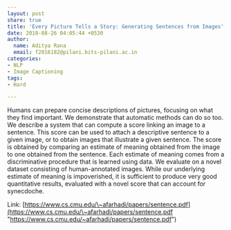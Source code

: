 ```yaml
---
layout: post
share: true
title: 'Every Picture Tells a Story: Generating Sentences from Images'
date: 2018-08-26 04:05:44 +0530
author:
  name: Aditya Rana
  email: f2016182@pilani.bits-pilani.ac.in
categories:
- NLP
- Image Captioning
tags:
- Hard

---
```

Humans can prepare concise descriptions of pictures, focusing on what they find important. We demonstrate that automatic methods can do so too. We describe a system that can compute a score linking an image to a sentence. This score can be used to attach a descriptive sentence to a given image, or to obtain images that illustrate a given sentence. The score is obtained by comparing an estimate of meaning obtained from the image to one obtained from the sentence. Each estimate of meaning comes from a discriminative procedure that is learned using data. We evaluate on a novel dataset consisting of human-annotated images. While our underlying estimate of meaning is impoverished, it is sufficient to produce very good quantitative results, evaluated with a novel score that can account for synecdoche.  

Link: [https://www.cs.cmu.edu/\~afarhadi/papers/sentence.pdf](https://www.cs.cmu.edu/\~afarhadi/papers/sentence.pdf "https://www.cs.cmu.edu/~afarhadi/papers/sentence.pdf")